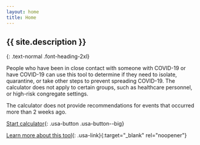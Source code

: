 ```yaml
---
layout: home
title: Home
---
```


## {{ site.description }}
{: .text-normal .font-heading-2xl}

People who have been in close contact with someone with COVID-19 or have COVID-19 can use this tool to determine if they need to isolate, quarantine, or take other steps to prevent spreading COVID-19. The calculator does not apply to certain groups, such as healthcare personnel, or high-risk congregate settings.

The calculator does not provide recommendations for events that occurred more than 2 weeks ago.

[Start calculator](question-1.html){: .usa-button .usa-button--big}

[Learn more about this tool](https://www.cdc.gov/coronavirus/2019-ncov/if-you-are-sick/quarantine-isolation-faq.html){: .usa-link}{:target="_blank" rel="noopener"}